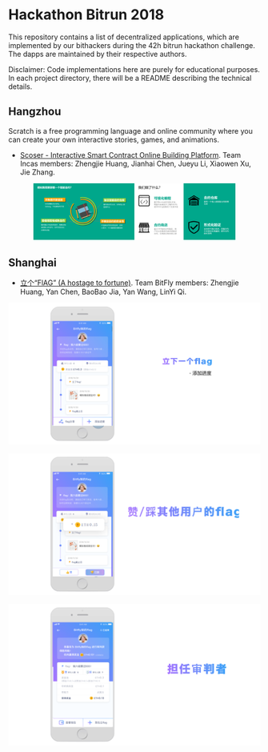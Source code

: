 # Hackathon Bitrun 2018

This repository contains a list of decentralized applications, which are implemented by our bithackers during the 42h bitrun hackathon challenge. The dapps are maintained by their respective authors. 

Disclaimer: Code implementations here are purely for educational purposes. In each project directory, there will be a README describing the technical details.

## Hangzhou

Scratch is a free programming language and online community where you can create your own interactive stories, games, and animations.

- [Scoser - Interactive Smart Contract Online Building Platform](https://github.com/AwesomeHuang/Hangzhou-Hackthon-Incas). Team Incas members: Zhengjie Huang, Jianhai Chen, Jueyu Li, Xiaowen Xu, Jie Zhang.

<div align=center><img width="40%" height="40%" src="figure/Hangzhou/des2.PNG"/><img width="40%" height="40%" src="figure/Hangzhou/des3.PNG"/></div>

  
## Shanghai

- [立个“FlAG” (A hostage to fortune)](https://github.com/AwesomeHuang/Shanghai-Hackthon-BitFly). Team BitFly members: Zhengjie Huang, Yan Chen, BaoBao Jia, Yan Wang, LinYi Qi.

 ![1](./figure/Shanghai/des2.PNG)

 ![1](./figure/Shanghai/des3.PNG)
 
 ![1](./figure/Shanghai/des4.PNG)
